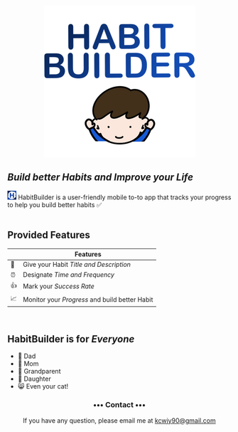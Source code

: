 <p align="center">
<img src="HabitBuilder/HabitBuilder/Assets.xcassets/HB Logo.imageset/thumbnail_제목_없는_아트워크 (1).png" /></a>
</p>


## _Build better Habits and Improve your Life_
<img src="HabitBuilder/HabitBuilder/Assets.xcassets/AppIcon.appiconset/20.png" /></a>
HabitBuilder is a user-friendly mobile to-to app that tracks your progress to help you build better habits :white_check_mark:
<br>
<br>

## Provided Features

|         | Features  |
----------|-----------------
:pencil: | Give your Habit _Title and Description_ 
:alarm_clock: | Designate _Time and Frequency_
:thumbsup: | Mark your _Success Rate_  
:chart_with_upwards_trend: | Monitor your _Progress_ and build better Habit

<br>

## HabitBuilder is for _Everyone_

+ :man: Dad 
+ :woman: Mom
+ :older_man: Grandparent
+ :girl: Daughter
+ :smile_cat: Even your cat!

<h3 align="center">••• Contact •••</h3>
<p align="center">
 If you have any question, please email me at 
<a href="mailto:kcwjy90@gmail.com">kcwjy90@gmail.com</a>
</p>

